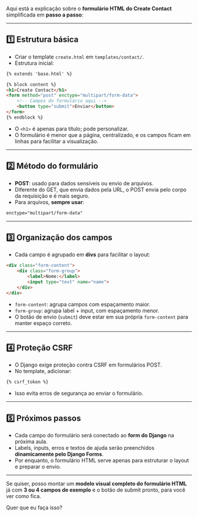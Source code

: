 Aqui está a explicação sobre o **formulário HTML do Create Contact** simplificada em **passo a passo**:

---

## 1️⃣ Estrutura básica

* Criar o template `create.html` em `templates/contact/`.
* Estrutura inicial:

```html
{% extends 'base.html' %}

{% block content %}
<h1>Create Contact</h1>
<form method="post" enctype="multipart/form-data">
    <!-- Campos do formulário aqui -->
    <button type="submit">Enviar</button>
</form>
{% endblock %}
```

* O `<h1>` é apenas para título; pode personalizar.
* O formulário é menor que a página, centralizado, e os campos ficam em linhas para facilitar a visualização.

---

## 2️⃣ Método do formulário

* **POST**: usado para dados sensíveis ou envio de arquivos.
* Diferente do GET, que envia dados pela URL, o POST envia pelo corpo da requisição e é mais seguro.
* Para arquivos, **sempre usar**:

```html
enctype="multipart/form-data"
```

---

## 3️⃣ Organização dos campos

* Cada campo é agrupado em **divs** para facilitar o layout:

```html
<div class="form-content">
    <div class="form-group">
        <label>Nome:</label>
        <input type="text" name="name">
    </div>
</div>
```

* `form-content`: agrupa campos com espaçamento maior.
* `form-group`: agrupa label + input, com espaçamento menor.
* O botão de envio (`submit`) deve estar em sua própria `form-content` para manter espaço correto.

---

## 4️⃣ Proteção CSRF

* O Django exige proteção contra CSRF em formulários POST.
* No template, adicionar:

```html
{% csrf_token %}
```

* Isso evita erros de segurança ao enviar o formulário.

---

## 5️⃣ Próximos passos

* Cada campo do formulário será conectado ao **form do Django** na próxima aula.
* Labels, inputs, erros e textos de ajuda serão preenchidos **dinamicamente pelo Django Forms**.
* Por enquanto, o formulário HTML serve apenas para estruturar o layout e preparar o envio.

---

Se quiser, posso montar um **modelo visual completo do formulário HTML** já com **3 ou 4 campos de exemplo** e o botão de submit pronto, para você ver como fica.

Quer que eu faça isso?
